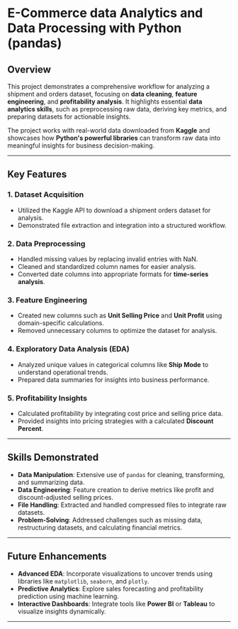 # E-Commerce data Analytics and Data Processing with Python (pandas)


## Overview
This project demonstrates a comprehensive workflow for analyzing a shipment and orders dataset, focusing on **data cleaning**, **feature engineering**, and **profitability analysis**. It highlights essential **data analytics skills**, such as preprocessing raw data, deriving key metrics, and preparing datasets for actionable insights.

The project works with real-world data downloaded from **Kaggle** and showcases how **Python's powerful libraries** can transform raw data into meaningful insights for business decision-making.

---

## Key Features

### 1. **Dataset Acquisition**
- Utilized the Kaggle API to download a shipment orders dataset for analysis.
- Demonstrated file extraction and integration into a structured workflow.

### 2. **Data Preprocessing**
- Handled missing values by replacing invalid entries with NaN.
- Cleaned and standardized column names for easier analysis.
- Converted date columns into appropriate formats for **time-series analysis**.

### 3. **Feature Engineering**
- Created new columns such as **Unit Selling Price** and **Unit Profit** using domain-specific calculations.
- Removed unnecessary columns to optimize the dataset for analysis.

### 4. **Exploratory Data Analysis (EDA)**
- Analyzed unique values in categorical columns like **Ship Mode** to understand operational trends.
- Prepared data summaries for insights into business performance.

### 5. **Profitability Insights**
- Calculated profitability by integrating cost price and selling price data.
- Provided insights into pricing strategies with a calculated **Discount Percent**.

---

## Skills Demonstrated
- **Data Manipulation**: Extensive use of `pandas` for cleaning, transforming, and summarizing data.
- **Data Engineering**: Feature creation to derive metrics like profit and discount-adjusted selling prices.
- **File Handling**: Extracted and handled compressed files to integrate raw datasets.
- **Problem-Solving**: Addressed challenges such as missing data, restructuring datasets, and calculating financial metrics.

---

## Future Enhancements
- **Advanced EDA**: Incorporate visualizations to uncover trends using libraries like `matplotlib`, `seaborn`, and `plotly`.
- **Predictive Analytics**: Explore sales forecasting and profitability prediction using machine learning.
- **Interactive Dashboards**: Integrate tools like **Power BI** or **Tableau** to visualize insights dynamically.

---


